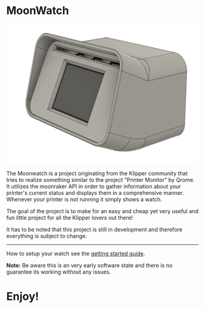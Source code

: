 # MoonWatch

<img src="/Moonwatch.png" alt="Moonwatch"/>

The Moonwatch is a project originating from the Klipper community that tries to realize something similar to the project "Printer Monitor" by Qrome.
It utilizes the moonraker API in order to gather information about your printer's current status and displays them in a comprehensive manner. 
Whenever your printer is not running it simply shows a watch. 

The goal of the project is to make for an easy and cheap yet very useful and fun little project for all the Klipper lovers out there!

It has to be noted that this project is still in development and therefore everything is subject to change.

*** 

How to setup your watch see the [getting started guide](/docs/GettingStarted.md).

**Note:** Be aware this is an very early software state and there is no guarantee its working without any issues.

# Enjoy!
